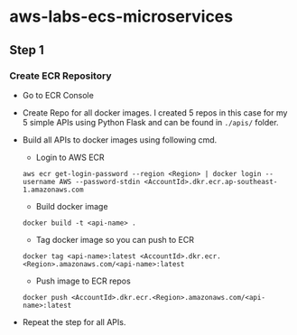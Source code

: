 ﻿# aws-labs-ecs-microservices

## Step 1
### Create ECR Repository
- Go to ECR Console
- Create Repo for all docker images. I created 5 repos in this case for my 5 simple APIs using Python Flask and can be found in `./apis/` folder.
- Build all APIs to docker images using following cmd.

  - Login to AWS ECR
  ~~~
  aws ecr get-login-password --region <Region> | docker login --username AWS --password-stdin <AccountId>.dkr.ecr.ap-southeast-1.amazonaws.com
  ~~~
  - Build docker image
  ~~~
  docker build -t <api-name> .
  ~~~
  - Tag docker image so you can push to ECR
  ~~~
  docker tag <api-name>:latest <AccountId>.dkr.ecr.<Region>.amazonaws.com/<api-name>:latest
  ~~~
  - Push image to ECR repos
  ~~~
  docker push <AccountId>.dkr.ecr.<Region>.amazonaws.com/<api-name>:latest
  ~~~
- Repeat the step for all APIs.
